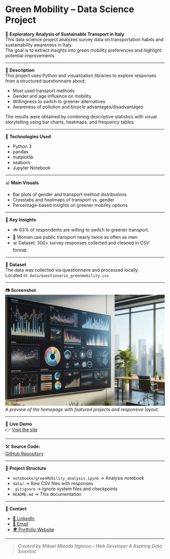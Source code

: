 # Green Mobility – Data Science Project

🚀 **Exploratory Analysis of Sustainable Transport in Italy**  
This data science project analyzes survey data on transportation habits and sustainability awareness in Italy.  
The goal is to extract insights into green mobility preferences and highlight potential improvements.

---

🧾 **Description**  
This project uses Python and visualization libraries to explore responses from a structured questionnaire about:  
- Most used transport methods  
- Gender and age influence on mobility  
- Willingness to switch to greener alternatives  
- Awareness of pollution and bicycle advantages/disadvantages

The results were obtained by combining descriptive statistics with visual storytelling using bar charts, heatmaps, and frequency tables.

---

🔧 **Technologies Used**  
- Python 3  
- pandas  
- matplotlib  
- seaborn  
- Jupyter Notebook

---

📊 **Main Visuals**  
- Bar plots of gender and transport method distributions  
- Crosstabs and heatmaps of transport vs. gender  
- Percentage-based insights on greener mobility options

---

🧠 **Key Insights**  
- 🚲 63% of respondents are willing to switch to greener transport.  
- 👩 Women use public transport nearly twice as often as men.  
- 📊 Dataset: 300+ survey responses collected and cleaned in CSV format.

---

📁 **Dataset**  
The data was collected via questionnaire and processed locally.  
Located in: `data/questionario_greenmobility.csv`

---

📷 **Screenshot**  
![Portfolio Screenshot](https://raw.githubusercontent.com/mikael-10/personal-portfolio/main/assets/img/projects/project3.webp)  
*A preview of the homepage with featured projects and responsive layout.*

---

🔗 **Live Demo**  
👉 [Visit the site](https://mikael-10.github.io/personal-portfolio/)

---

🛠 **Source Code:**  
[GitHub Repository](https://github.com/mikael-10/green-mobility-python)

---

📂 **Project Structure**  
- `notebooks/greenMobility_analysis.ipynb` → Analysis notebook  
- `data/` → Raw CSV files with responses  
- `.gitignore` → Ignore system files and checkpoints  
- `README.md` → This documentation

---

📩 **Contact**  
- [💼 LinkedIn](https://www.linkedin.com/in/mikaelmbiada-nganou)  
- [📧 Email](mailto:mbiadamikael@email.com)  
- [🌍 Portfolio Website](https://mikael-10.github.io/personal-portfolio/)

---

> *Created by Mikael Mbiada Nganou – Web Developer & Aspiring Data Scientist.*